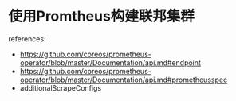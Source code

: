 # 使用Promtheus构建联邦集群

references:
* https://github.com/coreos/prometheus-operator/blob/master/Documentation/api.md#endpoint
* https://github.com/coreos/prometheus-operator/blob/master/Documentation/api.md#prometheusspec
* additionalScrapeConfigs